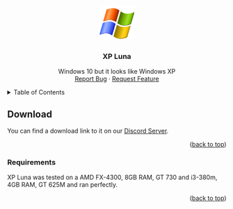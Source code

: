 <a name="readme-top"></a>
<!-- PROJECT LOGO -->
<br />
<div align="center">
  <a href="https://github.com/ryetherealone/xpluna">
    <img src="logo.png" alt="Logo" width="80" height="80">
  </a>

  <h3 align="center">XP Luna</h3>

  <p align="center">
    Windows 10 but it looks like Windows XP
    <br>
    <a href="https://discord.gg/Wr7CngVQXP">Report Bug</a>
    ·
    <a href="https://discord.gg/Wr7CngVQXP">Request Feature</a>
  </p>
</div>



<!-- TABLE OF CONTENTS -->
<details>
  <summary>Table of Contents</summary>
  <ol>
    <li>
      <a href="#download">Download</a>
    </li>
    <li>
      <a href="#requirements">Requirements</a></li>
    </li>
  </ol>
</details>



<!-- DOWNLOAD -->
## Download

You can find a download link to it on our <a href="https://discord.gg/Wr7CngVQXP">Discord Server</a>.

<p align="right">(<a href="#readme-top">back to top</a>)</p>


<!-- REQUIREMENTS -->
### Requirements

XP Luna was tested on a AMD FX-4300, 8GB RAM, GT 730 and i3-380m, 4GB RAM, GT 625M and ran perfectly.

<p align="right">(<a href="#readme-top">back to top</a>)</p>
